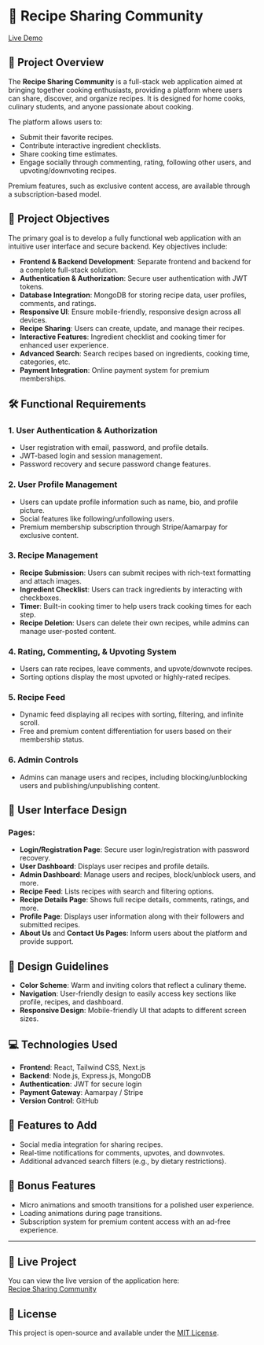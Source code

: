 # 🍲 Recipe Sharing Community

[Live Demo](https://racipie-sharing.vercel.app/)

## 📖 Project Overview

The **Recipe Sharing Community** is a full-stack web application aimed at bringing together cooking enthusiasts, providing a platform where users can share, discover, and organize recipes. It is designed for home cooks, culinary students, and anyone passionate about cooking. 

The platform allows users to:
- Submit their favorite recipes.
- Contribute interactive ingredient checklists.
- Share cooking time estimates.
- Engage socially through commenting, rating, following other users, and upvoting/downvoting recipes.

Premium features, such as exclusive content access, are available through a subscription-based model.

## 🎯 Project Objectives

The primary goal is to develop a fully functional web application with an intuitive user interface and secure backend. Key objectives include:

- **Frontend & Backend Development**: Separate frontend and backend for a complete full-stack solution.
- **Authentication & Authorization**: Secure user authentication with JWT tokens.
- **Database Integration**: MongoDB for storing recipe data, user profiles, comments, and ratings.
- **Responsive UI**: Ensure mobile-friendly, responsive design across all devices.
- **Recipe Sharing**: Users can create, update, and manage their recipes.
- **Interactive Features**: Ingredient checklist and cooking timer for enhanced user experience.
- **Advanced Search**: Search recipes based on ingredients, cooking time, categories, etc.
- **Payment Integration**: Online payment system for premium memberships.

## 🛠️ Functional Requirements

### 1. User Authentication & Authorization
- User registration with email, password, and profile details.
- JWT-based login and session management.
- Password recovery and secure password change features.

### 2. User Profile Management
- Users can update profile information such as name, bio, and profile picture.
- Social features like following/unfollowing users.
- Premium membership subscription through Stripe/Aamarpay for exclusive content.

### 3. Recipe Management
- **Recipe Submission**: Users can submit recipes with rich-text formatting and attach images.
- **Ingredient Checklist**: Users can track ingredients by interacting with checkboxes.
- **Timer**: Built-in cooking timer to help users track cooking times for each step.
- **Recipe Deletion**: Users can delete their own recipes, while admins can manage user-posted content.

### 4. Rating, Commenting, & Upvoting System
- Users can rate recipes, leave comments, and upvote/downvote recipes.
- Sorting options display the most upvoted or highly-rated recipes.

### 5. Recipe Feed
- Dynamic feed displaying all recipes with sorting, filtering, and infinite scroll.
- Free and premium content differentiation for users based on their membership status.

### 6. Admin Controls
- Admins can manage users and recipes, including blocking/unblocking users and publishing/unpublishing content.

## 📱 User Interface Design

### Pages:
- **Login/Registration Page**: Secure user login/registration with password recovery.
- **User Dashboard**: Displays user recipes and profile details.
- **Admin Dashboard**: Manage users and recipes, block/unblock users, and more.
- **Recipe Feed**: Lists recipes with search and filtering options.
- **Recipe Details Page**: Shows full recipe details, comments, ratings, and more.
- **Profile Page**: Displays user information along with their followers and submitted recipes.
- **About Us** and **Contact Us Pages**: Inform users about the platform and provide support.

## 🎨 Design Guidelines
- **Color Scheme**: Warm and inviting colors that reflect a culinary theme.
- **Navigation**: User-friendly design to easily access key sections like profile, recipes, and dashboard.
- **Responsive Design**: Mobile-friendly UI that adapts to different screen sizes.

## 💻 Technologies Used
- **Frontend**: React, Tailwind CSS, Next.js
- **Backend**: Node.js, Express.js, MongoDB
- **Authentication**: JWT for secure login
- **Payment Gateway**: Aamarpay / Stripe
- **Version Control**: GitHub

## 🚀 Features to Add
- Social media integration for sharing recipes.
- Real-time notifications for comments, upvotes, and downvotes.
- Additional advanced search filters (e.g., by dietary restrictions).
  
## 🎁 Bonus Features
- Micro animations and smooth transitions for a polished user experience.
- Loading animations during page transitions.
- Subscription system for premium content access with an ad-free experience.

---

## 🔗 Live Project
You can view the live version of the application here:  
[Recipe Sharing Community](https://racipie-sharing.vercel.app/)

## 📝 License
This project is open-source and available under the [MIT License](LICENSE).

